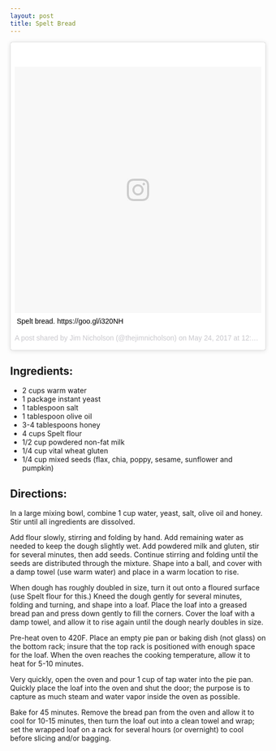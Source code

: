 ```yaml
---
layout: post
title: Spelt Bread
---
```


<blockquote class="instagram-media" data-instgrm-captioned data-instgrm-version="7" style=" background:#FFF; border:0; border-radius:3px; box-shadow:0 0 1px 0 rgba(0,0,0,0.5),0 1px 10px 0 rgba(0,0,0,0.15); margin: 1px; max-width:658px; padding:0; width:99.375%; width:-webkit-calc(100% - 2px); width:calc(100% - 2px);"><div style="padding:8px;"> <div style=" background:#F8F8F8; line-height:0; margin-top:40px; padding:50.0% 0; text-align:center; width:100%;"> <div style=" background:url(data:image/png;base64,iVBORw0KGgoAAAANSUhEUgAAACwAAAAsCAMAAAApWqozAAAABGdBTUEAALGPC/xhBQAAAAFzUkdCAK7OHOkAAAAMUExURczMzPf399fX1+bm5mzY9AMAAADiSURBVDjLvZXbEsMgCES5/P8/t9FuRVCRmU73JWlzosgSIIZURCjo/ad+EQJJB4Hv8BFt+IDpQoCx1wjOSBFhh2XssxEIYn3ulI/6MNReE07UIWJEv8UEOWDS88LY97kqyTliJKKtuYBbruAyVh5wOHiXmpi5we58Ek028czwyuQdLKPG1Bkb4NnM+VeAnfHqn1k4+GPT6uGQcvu2h2OVuIf/gWUFyy8OWEpdyZSa3aVCqpVoVvzZZ2VTnn2wU8qzVjDDetO90GSy9mVLqtgYSy231MxrY6I2gGqjrTY0L8fxCxfCBbhWrsYYAAAAAElFTkSuQmCC); display:block; height:44px; margin:0 auto -44px; position:relative; top:-22px; width:44px;"></div></div> <p style=" margin:8px 0 0 0; padding:0 4px;"> <a href="https://www.instagram.com/p/BUfKS9ijhM9/" style=" color:#000; font-family:Arial,sans-serif; font-size:14px; font-style:normal; font-weight:normal; line-height:17px; text-decoration:none; word-wrap:break-word;" target="_blank">Spelt bread. https://goo.gl/i320NH</a></p> <p style=" color:#c9c8cd; font-family:Arial,sans-serif; font-size:14px; line-height:17px; margin-bottom:0; margin-top:8px; overflow:hidden; padding:8px 0 7px; text-align:center; text-overflow:ellipsis; white-space:nowrap;">A post shared by Jim Nicholson (@thejimnicholson) on <time style=" font-family:Arial,sans-serif; font-size:14px; line-height:17px;" datetime="2017-05-24T19:30:33+00:00">May 24, 2017 at 12:30pm PDT</time></p></div></blockquote>
<script async defer src="//platform.instagram.com/en_US/embeds.js"></script>

Ingredients:
------------

+ 2 cups warm water
+ 1 package instant yeast
+ 1 tablespoon salt
+ 1 tablespoon olive oil
+ 3-4 tablespoons honey
+ 4 cups Spelt flour
+ 1/2 cup powdered non-fat milk
+ 1/4 cup vital wheat gluten
+ 1/4 cup mixed seeds (flax, chia, poppy, sesame, sunflower and pumpkin)

Directions:
-----------

In a large mixing bowl, combine 1 cup water, yeast, salt, olive oil and honey. Stir until all ingredients are dissolved.

Add flour slowly, stirring and folding by hand. Add remaining water as needed to keep the dough slightly wet. Add powdered milk and gluten, stir for several minutes, then add seeds. Continue stirring and folding until the seeds are distributed through the mixture. Shape into a ball, and cover with a damp towel (use warm water) and place in a warm location to rise.

When dough has roughly doubled in size, turn it out onto a floured surface (use Spelt flour for this.) Kneed the dough gently for several minutes, folding and turning, and shape into a loaf. Place the loaf into a greased bread pan and press down gently to fill the corners. Cover the loaf with a damp towel, and allow it to rise again until the dough nearly doubles in size.

Pre-heat oven to 420F. Place an empty pie pan or baking dish (not glass) on the bottom rack; insure that the top rack is positioned with enough space for the loaf. When the oven reaches the cooking temperature, allow it to heat for 5-10 minutes.

Very quickly, open the oven and pour 1 cup of tap water into the pie pan.  Quickly place the loaf into the oven and shut the door; the purpose is to capture as much steam and water vapor inside the oven as possible.

Bake for 45 minutes. Remove the bread pan from the oven and allow it to cool for 10-15 minutes, then turn the loaf out into a clean towel and wrap; set the wrapped loaf on a rack for several hours (or overnight) to cool before slicing and/or bagging.

